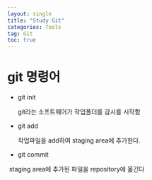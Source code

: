 ```yaml
---
layout: single
title: "Study Git"
categories: Tools
tag: Git
toc: true
---
```


# git 명령어

- git init

  git라는 소프트웨어가 작업폴더를 감시를 시작함

  

- git add

  작업파일을 add하여 staging area에 추가한다.

- git commit

​		staging area에 추가된 파일을 repository에 옮긴다



